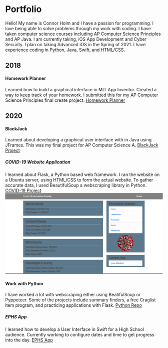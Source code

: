 # Portfolio
Hello! My name is Connor Holm and I have a passion for programming. I love being able to solve problems through my work with coding. I have taken computer science courses including AP Computer Science Principles and AP Java. I am currently taking, iOS App Development and Cyber Security. I plan on taking Advanced iOS in the Spring of 2021. I have experience coding in Python, Java, Swift, and HTML/CSS.
## 2018
#### Homework Planner
Learned how to build a graphical interface in MIT App Inventor. Created a way to keep track of your homework. I submitted this for my AP Computer Science Principles final create project. [Homework Planner](https://github.com/connorholm/HomeworkPlanner)
## 2020
#### BlackJack
Learned about developing a graphical user interface with in Java using JFrames. This was my final project for AP Computer Science A.
[BlackJack Project](https://github.com/connorholm/BlackJack)

##### COVID-19 Website Application
I learned about Flask, a Python based web framework. I ran the website on a Ubuntu server, using HTML/CSS to form the actual website. To gather accurate data, I used BeautifulSoup a webscraping library in Python.
[COVID-19 Project](https://github.com/connorholm/Covid-19-Website)
![Website Homepage](https://github.com/connorholm/Covid-19-Website/blob/main/covidwebsite.png)

#### Work with Python
I have worked a lot with webscraping either using BeatifulSoup or Pyppeteer. Some of the projects include summary finders, a free Craglist item program, and practicing applications with Flask. [Python Repo](https://github.com/connorholm/Python)

##### EPHS App
I learned how to develop a User Interface in Swift for a High School audience. Currently working to configure dates and time to get progress into the day.
[EPHS App](https://github.com/connorholm/EPHS-App)
